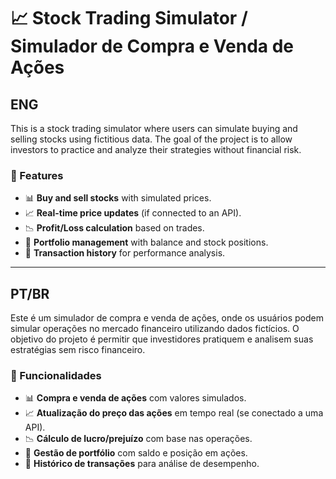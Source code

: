 # 📈 Stock Trading Simulator / Simulador de Compra e Venda de Ações

## ENG
This is a stock trading simulator where users can simulate buying and selling stocks using fictitious data. The goal of the project is to allow investors to practice and analyze their strategies without financial risk.  

### 🚀 Features  
- 📊 **Buy and sell stocks** with simulated prices.  
- 📈 **Real-time price updates** (if connected to an API).  
- 📉 **Profit/Loss calculation** based on trades.  
- 💼 **Portfolio management** with balance and stock positions.  
- 📅 **Transaction history** for performance analysis.  

---

## PT/BR
Este é um simulador de compra e venda de ações, onde os usuários podem simular operações no mercado financeiro utilizando dados fictícios. O objetivo do projeto é permitir que investidores pratiquem e analisem suas estratégias sem risco financeiro.  

### 🚀 Funcionalidades  
- 📊 **Compra e venda de ações** com valores simulados.  
- 📈 **Atualização do preço das ações** em tempo real (se conectado a uma API).  
- 📉 **Cálculo de lucro/prejuízo** com base nas operações.  
- 💼 **Gestão de portfólio** com saldo e posição em ações.  
- 📅 **Histórico de transações** para análise de desempenho.  
